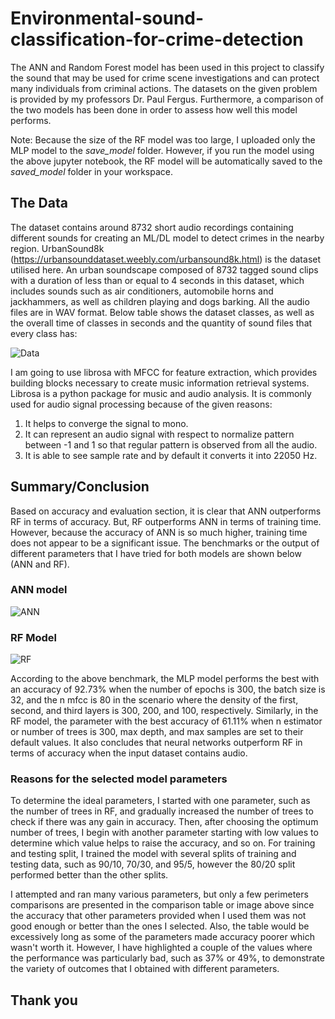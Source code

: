# Environmental-sound-classification-for-crime-detection

The ANN and Random Forest model has been used in this project to classify the sound that may be used for crime scene investigations and can protect many individuals from criminal actions. The datasets on the given problem is provided by my professors Dr. Paul Fergus. Furthermore, a comparison of the two models has been done in order to assess how well this model performs.

Note: Because the size of the RF model was too large, I uploaded only the MLP model to the *save_model* folder. However, if you run the model using the above jupyter notebook, the RF model will be automatically saved to the *saved_model* folder in your workspace.

## The Data

The dataset contains around 8732 short audio recordings containing different sounds for creating an ML/DL model to detect crimes in the nearby region. UrbanSound8k (https://urbansounddataset.weebly.com/urbansound8k.html) is the dataset utilised here. An urban soundscape composed of 8732 tagged sound clips with a duration of less than or equal to 4 seconds in this dataset, which includes sounds such as air conditioners, automobile horns and jackhammers, as well as children playing and dogs barking. All the audio files are in WAV format. Below table shows the dataset classes, as well as the overall time of classes in seconds and the quantity of sound files that every class has:

![Data](https://user-images.githubusercontent.com/29011734/164766303-df9e05af-d18c-4f04-9179-465cb7aded2e.png)

I am going to use librosa with MFCC for feature extraction, which provides building blocks necessary to create music information retrieval systems. Librosa is a python package for music and audio analysis. It is commonly used for audio signal processing because of the given reasons:

1. It helps to converge the signal to mono.
2. It can represent an audio signal with respect to normalize pattern between -1 and 1 so that regular pattern is observed from all the audio.
3. It is able to see sample rate and by default it converts it into 22050 Hz. 

## Summary/Conclusion

Based on accuracy and evaluation section, it is clear that ANN outperforms RF in terms of accuracy. But, RF outperforms ANN in terms of training time. However, because the accuracy of ANN is so much higher, training time does not appear to be a significant issue. The benchmarks or the output of different parameters that I have tried for both models are shown below (ANN and RF).

### ANN model

![ANN](https://user-images.githubusercontent.com/29011734/164766765-e0b5906f-4913-498b-b991-d6ab6b159327.png)

### RF Model

![RF](https://user-images.githubusercontent.com/29011734/164766817-7e6ca115-f99a-4bf3-ab3f-eb5048ba541a.png)

According to the above benchmark, the MLP model performs the best with an accuracy of 92.73% when the number of epochs is 300, the batch size is 32, and the n mfcc is 80 in the scenario where the density of the first, second, and third layers is 300, 200, and 100, respectively. Similarly, in the RF model, the parameter with the best accuracy of 61.11% when n estimator or number of trees is 300, max depth, and max samples are set to their default values. It also concludes that neural networks outperform RF in terms of accuracy when the input dataset contains audio.

### Reasons for the selected model parameters

To determine the ideal parameters, I started with one parameter, such as the number of trees in RF, and gradually increased the number of trees to check if there was any gain in accuracy. Then, after choosing the optimum number of trees, I begin with another parameter starting with low values to determine which value helps to raise the accuracy, and so on. For training and testing split, I trained the model with several splits of training and testing data, such as 90/10, 70/30, and 95/5, however the 80/20 split performed better than the other splits.

I attempted and ran many various parameters, but only a few perimeters comparisons are presented in the comparison table or image above since the accuracy that other parameters provided when I used them was not good enough or better than the ones I selected. Also, the table would be excessively long as some of the parameters made accuracy poorer which wasn't worth it. However, I have highlighted a couple of the values where the performance was particularly bad, such as 37% or 49%, to demonstrate the variety of outcomes that I obtained with different parameters. 

## Thank you
